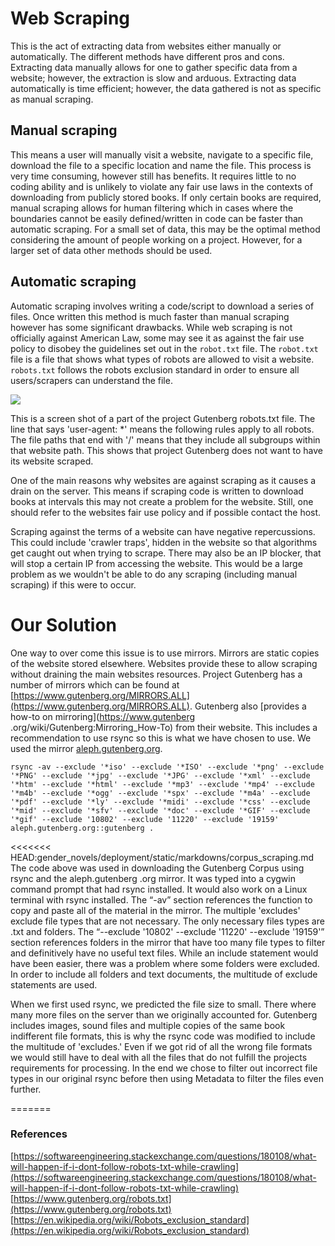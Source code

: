 # Web Scraping
This is the act of extracting data from websites either manually or automatically. The different 
methods have different pros and cons. Extracting data manually allows for one to gather specific 
data from a website; however, the extraction is slow and arduous. Extracting data automatically 
is time efficient; however, the data gathered is not as specific as manual scraping.

## Manual scraping
This means a user will manually visit a website, navigate to a specific file, download the file 
to a specific location and name the file. This process is very time consuming, however still has 
benefits. It requires little to no coding ability and is unlikely to violate any fair use laws in
 the contexts of downloading from publicly stored books. If only certain books are required, 
 manual scraping allows for human filtering which in cases where the boundaries cannot be easily defined/written in code can be faster than automatic scraping. For a small set of data, this may be the optimal method considering the amount of people working on a project. However, for a larger set of data other methods should be used.

## Automatic scraping
Automatic scraping involves writing a code/script to download a series of files. Once written 
this method is much faster than manual scraping however has some significant drawbacks. While web scraping is not officially against American Law, some may see it as against the fair use policy to disobey the guidelines set out in the `robot.txt` file. The `robot.txt` file is a file that shows what types of robots are allowed to visit a website. `robots.txt` follows the robots exclusion standard in order to ensure all users/scrapers can understand the file.





![](/static/markdowns/images/gutenberg_robots_file.png)

This is a screen shot of a part of the project Gutenberg robots.txt file. The line that says 
'user-agent: *' means the following rules apply to all robots. The file paths that end with '/' means that they include all subgroups within that website path.  This shows that project Gutenberg does not want to have its website scraped.

One of the main reasons why websites are against scraping as it causes a drain on the server. This means if scraping code is written to download books at intervals this may not create a problem for the website. Still, one should refer to the websites fair use policy and if possible contact the host.

Scraping against the terms of a website can have negative repercussions. This could include 
'crawler traps', hidden in the website so that algorithms get caught out when trying to scrape. There may also be an IP blocker, that will stop a certain IP from accessing the website. This would be a large problem as we wouldn't be able to do any scraping (including manual scraping) if this were to occur.

# Our Solution
One way to over come this issue is to use mirrors. Mirrors are static copies of the website 
stored elsewhere. Websites provide these to allow scraping without draining the main websites 
resources. Project Gutenberg has a number of mirrors which can be found at [https://www.gutenberg.org/MIRRORS.ALL](https://www.gutenberg.org/MIRRORS.ALL). 
Gutenberg also [provides a how-to on mirroring](https://www.gutenberg
.org/wiki/Gutenberg:Mirroring_How-To) from their website. This includes a recommendation to use 
rsync so this is what we have chosen to use.
We used the mirror [aleph.gutenberg.org](aleph.gutenberg.org).

```
rsync -av --exclude '*iso' --exclude '*ISO' --exclude '*png' --exclude '*PNG' --exclude '*jpg' --exclude '*JPG' --exclude '*xml' --exclude '*htm' --exclude '*html' --exclude '*mp3' --exclude '*mp4' --exclude '*m4b' --exclude '*ogg' --exclude '*spx' --exclude '*m4a' --exclude '*pdf' --exclude '*ly' --exclude '*midi' --exclude '*css' --exclude '*mid' --exclude '*sfv' --exclude '*doc' --exclude '*GIF' --exclude '*gif' --exclude '10802' --exclude '11220' --exclude '19159' aleph.gutenberg.org::gutenberg .
```

<<<<<<< HEAD:gender_novels/deployment/static/markdowns/corpus_scraping.md
The code above was used in downloading the Gutenberg Corpus using rsync and the aleph.gutenberg
.org mirror. It was typed into a cygwin command prompt that had rsync installed. It would also work 
on a Linux terminal with rsync installed. The “-av” section references the function to copy and paste all of the material in the mirror. The multiple 'excludes' exclude file types that are not necessary. The only necessary files types are .txt and folders. The “--exclude '10802' --exclude '11220' --exclude '19159'” section references folders in the mirror that have too many file types to filter and definitively have no useful text files. While an include statement would have been easier, there was a problem where some folders were excluded. In order to include all folders and text documents, the multitude of exclude statements are used.

When we first used rsync, we predicted the file size to small. There where many more files on the
 server than we originally accounted for. Gutenberg includes images, sound files and multiple 
copies of the same book indifferent file formats, this is why the rsync code was modified to include the multitude of 'excludes.' Even if we got rid of all the wrong file formats we would still have to 
deal with all the files that do not fulfill the projects requirements for processing. In the end we chose to filter out incorrect file types in our original rsync before then using Metadata to filter the files even further.

=======
### References
[https://softwareengineering.stackexchange.com/questions/180108/what-will-happen-if-i-dont-follow-robots-txt-while-crawling](https://softwareengineering.stackexchange.com/questions/180108/what-will-happen-if-i-dont-follow-robots-txt-while-crawling)
[https://www.gutenberg.org/robots.txt](https://www.gutenberg.org/robots.txt)
[https://en.wikipedia.org/wiki/Robots_exclusion_standard](https://en.wikipedia.org/wiki/Robots_exclusion_standard)
